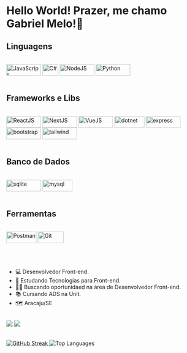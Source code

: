 # Hello World! Prazer, me chamo Gabriel Melo!👋

## Linguagens
<div style="display: inline_block"><br>
    <img align="center" alt="JavaScript" height="30" width="90" src="https://img.shields.io/badge/JavaScript-F7DF1E?style=for-the-badge&logo=javascript&logoColor=black">
    <img align="center" alt="C#" height="30" width="41" src="https://img.shields.io/badge/C%23-239120?style=for-the-badge&logo=c-sharp&logoColor=white">
    <img align="center" alt="NodeJS" height="30" width="90" src="https://img.shields.io/badge/node.js-6DA55F?style=for-the-badge&logo=node.js&logoColor=white">
    <img align="center" alt="Python" height="30" width="90" src="https://img.shields.io/badge/python-3670A0?style=for-the-badge&logo=python&logoColor=ffdd54">
</div><br>

## Frameworks e Libs
<div style="display: inline_block"><br>
  <img align="center" alt="ReactJS" height="30" width="90" src="https://img.shields.io/badge/React-20232A?style=for-the-badge&logo=react&logoColor=61DAFB">
  <img align="center" alt="NextJS" height="30" width="90" src="https://img.shields.io/badge/Next-black?style=for-the-badge&logo=next.js&logoColor=white">
  <img align="center" alt="VueJS" height="30" width="90" src="https://img.shields.io/badge/vuejs-%2335495e.svg?style=for-the-badge&logo=vuedotjs&logoColor=%234FC08D">
  <img align="center" alt="dotnet" height="30" width="78" src="https://img.shields.io/badge/.NET-5C2D91?style=for-the-badge&logo=.net&logoColor=white">
  <img align="center" alt="express" height="30" width="90" src="https://img.shields.io/badge/express.js-%23404d59.svg?style=for-the-badge&logo=express&logoColor=%2361DAFB">
  <img align="center" alt="bootstrap" height="30" width="90" src="https://img.shields.io/badge/-boostrap-0D1117?style=for-the-badge&logo=bootstrap&labelColor=0D1117">
  <img align="center" alt="tailwind" height="30" width="90" src="https://img.shields.io/badge/tailwindcss-%2338B2AC.svg?style=for-the-badge&logo=tailwind-css&logoColor=white">
</div><br>
  
## Banco de Dados
<div style="display: inline_block"><br>
  <img align="center" alt="sqlite" height="30" width="90" src="https://img.shields.io/badge/SQLite-000?style=for-the-badge&logo=sqlite&logoColor=07405E">
  <img align="center" alt="mysql" height="30" width="78" src="https://img.shields.io/badge/MySQL-00000F?style=for-the-badge&logo=mysql&logoColor=white">
</div><br>


  ## Ferramentas
<div style="display: inline_block"><br>
  <img align="center" alt="Postman" height="30" width="78" src="https://img.shields.io/badge/Postman-FF6C37.svg?style=for-the-badge&logo=Postman&logoColor=white">
  <img align="center" alt="Git" height="30" width="67" src="https://img.shields.io/badge/GIT-E44C30?style=for-the-badge&logo=git&logoColor=white">
</div><br>

<div><br>

</div><br>

- 💻 Desenvolvedor Front-end.
- 🌱 Estudando Tecnologias para Front-end.
- 🧑‍💻 Buscando oportunidaed na área de Desenvolvedor Front-end.
- 📚 Cursando ADS na Unit.
- 🗺️ Aracaju/SE
<br>
  <a href="https://www.instagram.com/newmell0h_/" target="_blank"><img src="https://img.shields.io/badge/-Instagram-%23E4405F?style=for-the-badge&logo=instagram&logoColor=white" target="_blank"></a>
  <a href="https://www.linkedin.com/in/gabriel-melo-114046217/" target="_blank"><img src="https://img.shields.io/badge/-LinkedIn-%230077B5?style=for-the-badge&logo=linkedin&logoColor=white" target="_blank"></a> 

 ##
<div style="display: grid; grid-template-columns: 1fr 1fr; column-gap: 20px; margin-top: 2rem;">
  <div>
    <a href="https://git.io/streak-stats">
      <img src="https://github-readme-streak-stats.herokuapp.com?user=SimonMelo&theme=dark&border_radius=010&locale=pt_BR&card_width=500&hide_longest_streak=true" alt="GitHub Streak">
    </a>
    <img src="https://github-readme-stats.vercel.app/api/top-langs/?username=SimonMelo&layout=compact&theme=dark" alt="Top Languages">
  </div>
</div>

